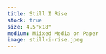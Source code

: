 ```yaml
---
title: Still I Rise
stock: true
size: 4.5"x18"
medium: Miixed Media on Paper
image: still-i-rise.jpeg
---
```

